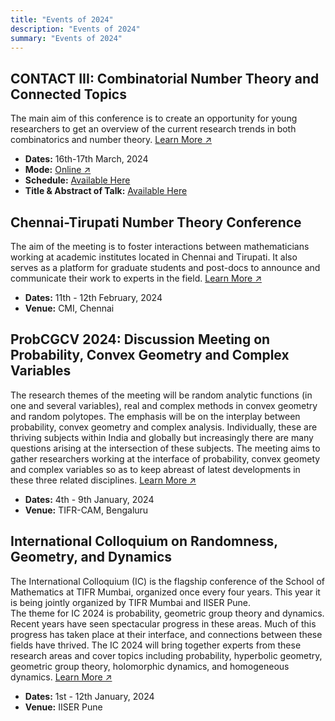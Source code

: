 ```yaml
---
title: "Events of 2024"
description: "Events of 2024"
summary: "Events of 2024"
---
```


## CONTACT III: Combinatorial Number Theory and Connected Topics

The main aim of this conference is to create an opportunity for young researchers to get an overview of the current research trends in both combinatorics and number theory. [Learn More &#8599;](https://sites.google.com/ahduni.edu.in/contact-iii/home)

- **Dates:** 16th-17th March, 2024
- **Mode:** [Online &#8599;](https://charlotte-edu.zoom.us/j/98943374160?pwd=SExQQWJFb3NObXk4bU14SmJnU0d3dz09)
- **Schedule:** [Available Here](https://drive.google.com/file/d/1RT6ydgop0RZgqGRzWhkomGoTD6iSwrr7/view?usp=sharing)
- **Title & Abstract of Talk:** [Available Here](https://drive.google.com/file/d/1q1AWCtjLMClJiq-khgntZP9XKsRLW2V0/view?usp=sharing)

## Chennai-Tirupati Number Theory Conference

The aim of the meeting is to foster interactions between mathematicians working at academic institutes located in Chennai and Tirupati. It also serves as a platform for graduate students and post-docs to announce and communicate their work to experts in the field. [Learn More &#8599;](https://sites.google.com/view/inter-city-nt-conf-cmi/home)

- **Dates:** 11th - 12th February, 2024
- **Venue:** CMI, Chennai

## ProbCGCV 2024: Discussion Meeting on Probability, Convex Geometry and Complex Variables

The research themes of the meeting will be random analytic functions (in one and several variables), real and complex methods in convex geometry and random polytopes. The emphasis will be on the interplay between probability, convex geometry and complex analysis. Individually, these are thriving subjects within India and globally but increasingly there are many questions arising at the intersection of these subjects. The meeting aims to gather researchers working at the interface of probability, convex geomety and complex variables so as to keep abreast of latest developments in these three related disciplines. [Learn More &#8599;](https://sites.google.com/view/probcgcv-2024/meeting)

- **Dates:** 4th - 9th January, 2024
- **Venue:** TIFR-CAM, Bengaluru

## International Colloquium on Randomness, Geometry, and Dynamics

The International Colloquium (IC) is the flagship conference of the School of Mathematics at TIFR Mumbai, organized once every four years. This year it is being jointly organized by TIFR Mumbai and IISER Pune.  
The theme for IC 2024 is probability, geometric group theory and dynamics. Recent years have seen spectacular progress in these areas. Much of this progress has taken place at their interface, and connections between these fields have thrived. The IC 2024 will bring together experts from these research areas and cover topics including probability, hyperbolic geometry, geometric group theory, holomorphic dynamics, and homogeneous dynamics. [Learn More &#8599;](http://randomgeometry.in/conference)

- **Dates:** 1st - 12th January, 2024
- **Venue:** IISER Pune
